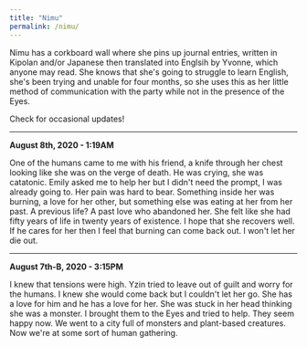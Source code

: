 ```yaml
---
title: "Nimu"
permalink: /nimu/
---
```


Nimu has a corkboard wall where she pins up journal entries, written in Kipolan and/or Japanese then translated into Englsih by Yvonne, which anyone may read. She knows that she's going to struggle to learn English, she's been trying and unable for four months, so she uses this as her little method of communication with the party while not in the presence of the Eyes.

Check for occasional updates!

---

**August 8th, 2020 - 1:19AM**

One of the humans came to me with his friend, a knife through her chest looking like she was on the verge of death. He was crying, she was catatonic. Emily asked me to help her but I didn't need the prompt, I was already going to. Her pain was hard to bear. Something inside her was burning, a love for her other, but something else was eating at her from her past. A previous life? A past love who abandoned her. She felt like she had fifty years of life in twenty years of existence. I hope that she recovers well. If he cares for her then I feel that burning can come back out. I won't let her die out.

---

**August 7th-B, 2020 - 3:15PM**

I knew that tensions were high. Yzin tried to leave out of guilt and worry for the humans. I knew she would come back but I couldn't let her go. She has a love for him and he has a love for her. She was stuck in her head thinking she was a monster. I brought them to the Eyes and tried to help. They seem happy now. We went to a city full of monsters and plant-based creatures. Now we're at some sort of human gathering.
